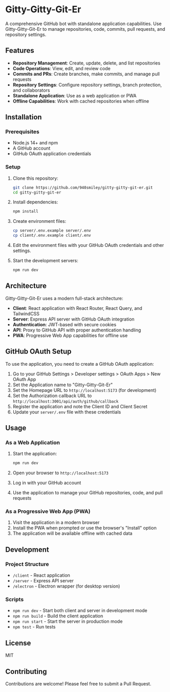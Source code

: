 # Gitty-Gitty-Git-Er

A comprehensive GitHub bot with standalone application capabilities. Use Gitty-Gitty-Git-Er to manage repositories, code, commits, pull requests, and repository settings.

## Features

- **Repository Management**: Create, update, delete, and list repositories
- **Code Operations**: View, edit, and review code
- **Commits and PRs**: Create branches, make commits, and manage pull requests
- **Repository Settings**: Configure repository settings, branch protection, and collaborators
- **Standalone Application**: Use as a web application or PWA
- **Offline Capabilities**: Work with cached repositories when offline

## Installation

### Prerequisites

- Node.js 14+ and npm
- A GitHub account
- GitHub OAuth application credentials

### Setup

1. Clone this repository:
   ```bash
   git clone https://github.com/940smiley/gitty-gitty-git-er.git
   cd gitty-gitty-git-er
   ```

2. Install dependencies:
   ```bash
   npm install
   ```

3. Create environment files:
   ```bash
   cp server/.env.example server/.env
   cp client/.env.example client/.env
   ```

4. Edit the environment files with your GitHub OAuth credentials and other settings.

5. Start the development servers:
   ```bash
   npm run dev
   ```

## Architecture

Gitty-Gitty-Git-Er uses a modern full-stack architecture:

- **Client**: React application with React Router, React Query, and TailwindCSS
- **Server**: Express API server with GitHub OAuth integration
- **Authentication**: JWT-based with secure cookies
- **API**: Proxy to GitHub API with proper authentication handling
- **PWA**: Progressive Web App capabilities for offline use

## GitHub OAuth Setup

To use the application, you need to create a GitHub OAuth application:

1. Go to your GitHub Settings > Developer settings > OAuth Apps > New OAuth App
2. Set the Application name to "Gitty-Gitty-Git-Er"
3. Set the Homepage URL to `http://localhost:5173` (for development)
4. Set the Authorization callback URL to `http://localhost:3001/api/auth/github/callback`
5. Register the application and note the Client ID and Client Secret
6. Update your `server/.env` file with these credentials

## Usage

### As a Web Application

1. Start the application:
   ```bash
   npm run dev
   ```

2. Open your browser to `http://localhost:5173`
3. Log in with your GitHub account
4. Use the application to manage your GitHub repositories, code, and pull requests

### As a Progressive Web App (PWA)

1. Visit the application in a modern browser
2. Install the PWA when prompted or use the browser's "Install" option
3. The application will be available offline with cached data

## Development

### Project Structure

- `/client` - React application
- `/server` - Express API server
- `/electron` - Electron wrapper (for desktop version)

### Scripts

- `npm run dev` - Start both client and server in development mode
- `npm run build` - Build the client application
- `npm run start` - Start the server in production mode
- `npm test` - Run tests

## License

MIT

## Contributing

Contributions are welcome! Please feel free to submit a Pull Request.
